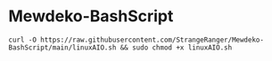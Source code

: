 # Mewdeko-BashScript

`curl -O https://raw.githubusercontent.com/StrangeRanger/Mewdeko-BashScript/main/linuxAIO.sh && sudo chmod +x linuxAIO.sh`